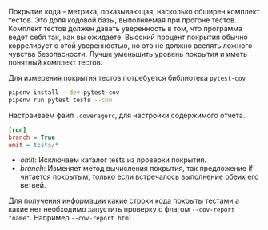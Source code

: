 Покрытие кода - метрика, показывающая, насколько обширен комплект тестов. Это доля кодовой базы, выполняемая при прогоне тестов. 
Комплект тестов должен давать уверенность в том, что программа ведет себя так, как вы ожидаете. 
Высокий процент покрытия обычно коррелирует с этой уверенностью, но это не должно вселять ложного чувства безопасности.
Лучше уменьшить уровень покрытия и иметь понятный комплект тестов.

Для измерения покрытия тестов потребуется библиотека `pytest-cov`
```bash
pipenv install --dev pytest-cov
pipenv run pytest tests --con
```

Настраиваем файл `.coveragerc`, для настройки содержимого отчета.
```ini
[run]
branch = True
omit = tests/*
```

- *omit*: Исключаем каталог tests из проверки покрытия.
- *branch*: Изменяет метод вычисления покрытия, так предложение if читается покрытым, только если встречалось выполнение обеих его ветвей.

Для получения информации какие строки кода покрыты тестами а какие нет необходимо запустить проверку с флагом `--cov-report "name"`. Например `--cov-report html`